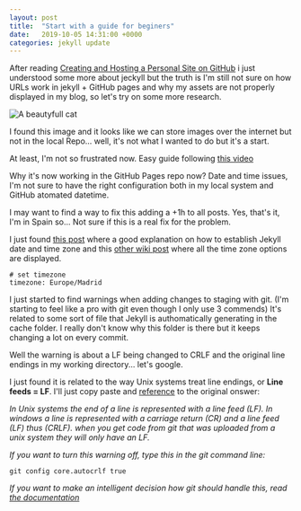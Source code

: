 ```yaml
---
layout: post
title:  "Start with a guide for beginers"
date:   2019-10-05 14:31:00 +0000
categories: jekyll update
---
```


After reading [Creating and Hosting a Personal Site on GitHub][cayman] i just understood some more about jeckyll but the truth is I'm still not sure on how URLs work in jekyll + GitHub pages and why my assets are not properly displayed in my blog, so let's try on some more research.

![A beautyfull cat](https://upload.wikimedia.org/wikipedia/commons/3/38/Adorable-animal-cat-20787.jpg) 

I found this image and it looks like we can store images over the internet but not in the local Repo... well, it's not what I wanted to do but it's a start.

At least, I'm not so frustrated now. Easy guide following [this video](https://www.youtube.com/watch?v=afFb_DcBBdA)

Why it's now working in the GitHub Pages repo now? Date and time issues, I'm not sure to have the right configuration both in my local system and GitHub atomated datetime.

I may want to find a way to fix this adding a +1h to all posts. Yes, that's it, I'm in Spain so... Not sure if this is a real fix for the problem.

I just found [this post](https://mehmandarov.com/jekyll-content-on-time/) where a good explanation on how to establish Jekyll date and time zone and this [other wiki post](https://en.wikipedia.org/wiki/List_of_tz_database_time_zones) where all the time zone options are displayed.

```
# set timezone
timezone: Europe/Madrid
```

I just started to find warnings when adding changes to staging with git. (I'm starting to feel like a pro with git even though I only use 3 commends) It's related to some sort of file that Jekyll is authomatically generating in the cache folder. I really don't know why this folder is there but it keeps changing a lot on every commit.

Well the warning is about a LF being changed to CRLF and the original line endings in my working directory... let's google.

I just found it is related to the way Unix systems treat line endings, or **Line feeds = LF**. I'll just copy paste and [reference](https://stackoverflow.com/questions/5834014/lf-will-be-replaced-by-crlf-in-git-what-is-that-and-is-it-important) to the original onswer:

_In Unix systems the end of a line is represented with a line feed (LF). In windows a line is represented with a carriage return (CR) and a line feed (LF) thus (CRLF). when you get code from git that was uploaded from a unix system they will only have an LF._

_If you want to turn this warning off, type this in the git command line:_
```
git config core.autocrlf true
```
_If you want to make an intelligent decision how git should handle this, read [the documentation](https://git-scm.com/book/en/v2/Customizing-Git-Git-Configuration#Formatting-and-Whitespace)_



[cayman]: https://github.com/pages-themes/cayman

